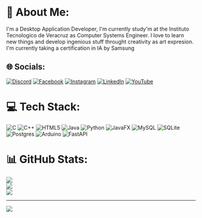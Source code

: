# 💫 About Me:
I'm a Desktop Application Developer, I'm currently study'm at the Instituto Tecnologico de Veracruz as Computer Systems Engineer. I love to learn new things and develop ingenious stuff throught creativity as art expresion.<br>I'm currently taking a certification in IA by Samsung


## 🌐 Socials:
[![Discord](https://img.shields.io/badge/Discord-%237289DA.svg?logo=discord&logoColor=white)](https://discord.gg/Papimar#8941) [![Facebook](https://img.shields.io/badge/Facebook-%231877F2.svg?logo=Facebook&logoColor=white)](https://facebook.com/mar.capcom.3) [![Instagram](https://img.shields.io/badge/Instagram-%23E4405F.svg?logo=Instagram&logoColor=white)](https://instagram.com/mar_capcom/) [![LinkedIn](https://img.shields.io/badge/LinkedIn-%230077B5.svg?logo=linkedin&logoColor=white)](https://linkedin.com/in/mar-amoros-177195256/) [![YouTube](https://img.shields.io/badge/YouTube-%23FF0000.svg?logo=YouTube&logoColor=white)](https://youtube.com/@papimar2441) 

# 💻 Tech Stack:
![C](https://img.shields.io/badge/c-%2300599C.svg?style=for-the-badge&logo=c&logoColor=white) ![C++](https://img.shields.io/badge/c++-%2300599C.svg?style=for-the-badge&logo=c%2B%2B&logoColor=white) ![HTML5](https://img.shields.io/badge/html5-%23E34F26.svg?style=for-the-badge&logo=html5&logoColor=white) ![Java](https://img.shields.io/badge/java-%23ED8B00.svg?style=for-the-badge&logo=openjdk&logoColor=white)  ![Python](https://img.shields.io/badge/python-3670A0?style=for-the-badge&logo=python&logoColor=ffdd54) ![JavaFX](https://img.shields.io/badge/javafx-%23FF0000.svg?style=for-the-badge&logo=javafx&logoColor=white) ![MySQL](https://img.shields.io/badge/mysql-4479A1.svg?style=for-the-badge&logo=mysql&logoColor=white) ![SQLite](https://img.shields.io/badge/sqlite-%2307405e.svg?style=for-the-badge&logo=sqlite&logoColor=white) ![Postgres](https://img.shields.io/badge/postgres-%23316192.svg?style=for-the-badge&logo=postgresql&logoColor=white) ![Arduino](https://img.shields.io/badge/-Arduino-00979D?style=for-the-badge&logo=Arduino&logoColor=white) ![FastAPI](https://img.shields.io/badge/FastAPI-005571?style=for-the-badge&logo=fastapi) 
# 📊 GitHub Stats:
![](https://github-readme-stats.vercel.app/api?username=MarAmorosMtz&theme=radical&hide_border=false&include_all_commits=false&count_private=true)<br/>
![](https://github-readme-streak-stats.herokuapp.com/?user=MarAmorosMtz&theme=radical&hide_border=false)<br/>
![](https://github-readme-stats.vercel.app/api/top-langs/?username=MarAmorosMtz&theme=radical&hide_border=false&include_all_commits=false&count_private=true&layout=compact)

---
[![](https://visitcount.itsvg.in/api?id=MarAmorosMtz&icon=0&color=0)](https://visitcount.itsvg.in)

<!-- Proudly created with GPRM ( https://gprm.itsvg.in ) -->
